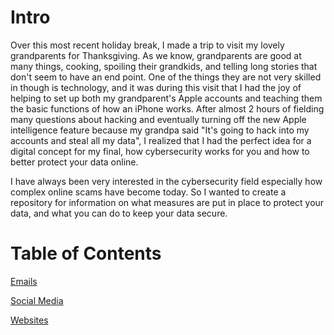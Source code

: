 # Intro
Over this most recent holiday break, I made a trip to visit my lovely grandparents for Thanksgiving. As we know, grandparents are good at many things, cooking, spoiling their grandkids, and telling long stories that don't seem to have an end point. One of the things they are not very skilled in though is technology, and it was during this visit that I had the joy of helping to set up both my grandparent's Apple accounts and teaching them the basic functions of how an iPhone works. After almost 2 hours of fielding many questions about hacking and eventually turning off the new Apple intelligence feature because my grandpa said "It's going to hack into my accounts and steal all my data", I realized that I had the perfect idea for a digital concept for my final, how cybersecurity works for you and how to better protect your data online. 

I have always been very interested in the cybersecurity field especially how complex online scams have become today. So I wanted to create a repository for information on what measures are put in place to protect your data, and what you can do to keep your data secure. 

# Table of Contents

[Emails](Emails.md)

[Social Media](SocialMedia.md)

[Websites](Websites.md)



